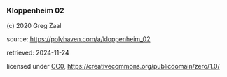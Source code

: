 ### Kloppenheim 02

(c) 2020 Greg Zaal

source: <https://polyhaven.com/a/kloppenheim_02>

retrieved: 2024-11-24

licensed under [CC0](https://polyhaven.com/license), <https://creativecommons.org/publicdomain/zero/1.0/>

